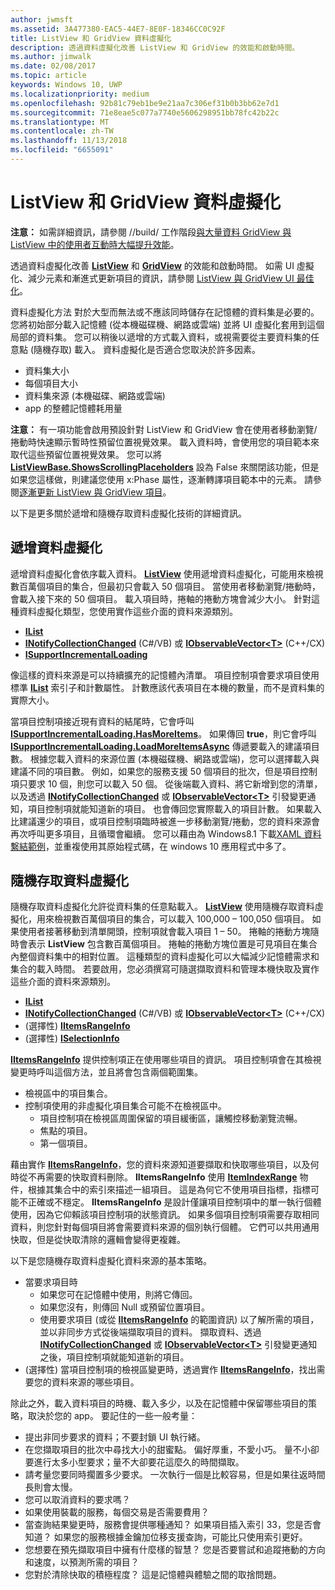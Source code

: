 ```yaml
---
author: jwmsft
ms.assetid: 3A477380-EAC5-44E7-8E0F-18346CC0C92F
title: ListView 和 GridView 資料虛擬化
description: 透過資料虛擬化改善 ListView 和 GridView 的效能和啟動時間。
ms.author: jimwalk
ms.date: 02/08/2017
ms.topic: article
keywords: Windows 10, UWP
ms.localizationpriority: medium
ms.openlocfilehash: 92b81c79eb1be9e21aa7c306ef31b0b3bb62e7d1
ms.sourcegitcommit: 71e8eae5c077a7740e5606298951bb78fc42b22c
ms.translationtype: MT
ms.contentlocale: zh-TW
ms.lasthandoff: 11/13/2018
ms.locfileid: "6655091"
---
```

# <a name="listview-and-gridview-data-virtualization"></a>ListView 和 GridView 資料虛擬化


**注意：** 如需詳細資訊，請參閱 //build/ 工作階段[與大量資料 GridView 與 ListView 中的使用者互動時大幅提升效能](https://channel9.msdn.com/Events/Build/2013/3-158)。

透過資料虛擬化改善 [**ListView**](https://msdn.microsoft.com/library/windows/apps/BR242878) 和 [**GridView**](https://msdn.microsoft.com/library/windows/apps/BR242705) 的效能和啟動時間。 如需 UI 虛擬化、減少元素和漸進式更新項目的資訊，請參閱 [ListView 與 GridView UI 最佳化](optimize-gridview-and-listview.md)。

資料虛擬化方法 對於大型而無法或不應該同時儲存在記憶體的資料集是必要的。 您將初始部分載入記憶體 (從本機磁碟機、網路或雲端) 並將 UI 虛擬化套用到這個局部的資料集。 您可以稍後以遞增的方式載入資料，或視需要從主要資料集的任意點 (隨機存取) 載入。 資料虛擬化是否適合您取決於許多因素。

-   資料集大小
-   每個項目大小
-   資料集來源 (本機磁碟、網路或雲端)
-   app 的整體記憶體耗用量

**注意：** 有一項功能會啟用預設針對 ListView 和 GridView 會在使用者移動瀏覽/捲動時快速顯示暫時性預留位置視覺效果。 載入資料時，會使用您的項目範本來取代這些預留位置視覺效果。 您可以將 [**ListViewBase.ShowsScrollingPlaceholders**](https://msdn.microsoft.com/library/windows/apps/windows.ui.xaml.controls.listviewbase.showsscrollingplaceholders) 設為 False 來關閉該功能，但是如果您這樣做，則建議您使用 x:Phase 屬性，逐漸轉譯項目範本中的元素。 請參閱[逐漸更新 ListView 與 GridView 項目](optimize-gridview-and-listview.md#update-items-incrementally)。

以下是更多關於遞增和隨機存取資料虛擬化技術的詳細資訊。

## <a name="incremental-data-virtualization"></a>遞增資料虛擬化

遞增資料虛擬化會依序載入資料。 [**ListView**](https://msdn.microsoft.com/library/windows/apps/BR242878) 使用遞增資料虛擬化，可能用來檢視數百萬個項目的集合，但最初只會載入 50 個項目。 當使用者移動瀏覽/捲動時，會載入接下來的 50 個項目。 載入項目時，捲軸的捲動方塊會減少大小。 針對這種資料虛擬化類型，您使用實作這些介面的資料來源類別。

-   [**IList**](https://msdn.microsoft.com/library/windows/apps/xaml/system.collections.ilist.aspx)
-   [**INotifyCollectionChanged**](https://msdn.microsoft.com/library/windows/apps/xaml/system.collections.specialized.inotifycollectionchanged.aspx) (C#/VB) 或 [**IObservableVector&lt;T&gt;**](https://msdn.microsoft.com/library/windows/apps/BR226052) (C++/CX)
-   [**ISupportIncrementalLoading**](https://msdn.microsoft.com/library/windows/apps/Hh701916)

像這樣的資料來源是可以持續擴充的記憶體內清單。 項目控制項會要求項目使用標準 [**IList**](https://msdn.microsoft.com/library/windows/apps/xaml/system.collections.ilist.aspx) 索引子和計數屬性。 計數應該代表項目在本機的數量，而不是資料集的實際大小。

當項目控制項接近現有資料的結尾時，它會呼叫 [**ISupportIncrementalLoading.HasMoreItems**](https://msdn.microsoft.com/library/windows/apps/windows.ui.xaml.data.isupportincrementalloading.hasmoreitems)。 如果傳回 **true**，則它會呼叫 [**ISupportIncrementalLoading.LoadMoreItemsAsync**](https://msdn.microsoft.com/library/windows/apps/windows.ui.xaml.data.isupportincrementalloading.loadmoreitemsasync) 傳遞要載入的建議項目數。 根據您載入資料的來源位置 (本機磁碟機、網路或雲端)，您可以選擇載入與建議不同的項目數。 例如，如果您的服務支援 50 個項目的批次，但是項目控制項只要求 10 個，則您可以載入 50 個。 從後端載入資料、將它新增到您的清單，以及透過 [**INotifyCollectionChanged**](https://msdn.microsoft.com/library/windows/apps/xaml/system.collections.specialized.inotifycollectionchanged.aspx) 或 [**IObservableVector&lt;T&gt;**](https://msdn.microsoft.com/library/windows/apps/BR226052) 引發變更通知，項目控制項就能知道新的項目。 也會傳回您實際載入的項目計數。 如果載入比建議還少的項目，或項目控制項臨時被進一步移動瀏覽/捲動，您的資料來源會再次呼叫更多項目，且循環會繼續。 您可以藉由為 Windows8.1 下載[XAML 資料繫結範例](https://code.msdn.microsoft.com/windowsapps/Data-Binding-7b1d67b5)，並重複使用其原始程式碼，在 windows 10 應用程式中多了。

## <a name="random-access-data-virtualization"></a>隨機存取資料虛擬化

隨機存取資料虛擬化允許從資料集的任意點載入。 [**ListView**](https://msdn.microsoft.com/library/windows/apps/BR242878) 使用隨機存取資料虛擬化，用來檢視數百萬個項目的集合，可以載入 100,000 – 100,050 個項目。 如果使用者接著移動到清單開頭，控制項就會載入項目 1 – 50。 捲軸的捲動方塊隨時會表示 **ListView** 包含數百萬個項目。 捲軸的捲動方塊位置是可見項目在集合內整個資料集中的相對位置。 這種類型的資料虛擬化可以大幅減少記憶體需求和集合的載入時間。 若要啟用，您必須撰寫可隨選擷取資料和管理本機快取及實作這些介面的資料來源類別。

-   [**IList**](https://msdn.microsoft.com/library/windows/apps/xaml/system.collections.ilist.aspx)
-   [**INotifyCollectionChanged**](https://msdn.microsoft.com/library/windows/apps/xaml/system.collections.specialized.inotifycollectionchanged.aspx) (C#/VB) 或 [**IObservableVector&lt;T&gt;**](https://msdn.microsoft.com/library/windows/apps/BR226052) (C++/CX)
-   (選擇性) [**IItemsRangeInfo**](https://msdn.microsoft.com/library/windows/apps/Dn877070)
-   (選擇性) [**ISelectionInfo**](https://msdn.microsoft.com/library/windows/apps/Dn877074)

[**IItemsRangeInfo**](https://msdn.microsoft.com/library/windows/apps/Dn877070) 提供控制項正在使用哪些項目的資訊。 項目控制項會在其檢視變更時呼叫這個方法，並且將會包含兩個範圍集。

-   檢視區中的項目集合。
-   控制項使用的非虛擬化項目集合可能不在檢視區中。
    -   項目控制項在檢視區周圍保留的項目緩衝區，讓觸控移動瀏覽流暢。
    -   焦點的項目。
    -   第一個項目。

藉由實作 [**IItemsRangeInfo**](https://msdn.microsoft.com/library/windows/apps/Dn877070)，您的資料來源知道要擷取和快取哪些項目，以及何時從不再需要的快取資料刪除。 **IItemsRangeInfo** 使用 [**ItemIndexRange**](https://msdn.microsoft.com/library/windows/apps/Dn877081) 物件，根據其集合中的索引來描述一組項目。 這是為何它不使用項目指標，指標可能不正確或不穩定。 **IItemsRangeInfo** 是設計僅讓項目控制項中的單一執行個體使用，因為它仰賴該項目控制項的狀態資訊。 如果多個項目控制項需要存取相同資料，則您針對每個項目將會需要資料來源的個別執行個體。 它們可以共用通用快取，但是從快取清除的邏輯會變得更複雜。

以下是您隨機存取資料虛擬化資料來源的基本策略。

-   當要求項目時
    -   如果您可在記憶體中使用，則將它傳回。
    -   如果您沒有，則傳回 Null 或預留位置項目。
    -   使用要求項目 (或從 [**IItemsRangeInfo**](https://msdn.microsoft.com/library/windows/apps/Dn877070) 的範圍資訊) 以了解所需的項目，並以非同步方式從後端擷取項目的資料。 擷取資料、透過 [**INotifyCollectionChanged**](https://msdn.microsoft.com/library/windows/apps/xaml/system.collections.specialized.inotifycollectionchanged.aspx) 或 [**IObservableVector&lt;T&gt;**](https://msdn.microsoft.com/library/windows/apps/BR226052) 引發變更通知之後，項目控制項就能知道新的項目。
-   (選擇性) 當項目控制項的檢視區變更時，透過實作 [**IItemsRangeInfo**](https://msdn.microsoft.com/library/windows/apps/Dn877070)，找出需要您的資料來源的哪些項目。

除此之外，載入資料項目的時機、載入多少，以及在記憶體中保留哪些項目的策略，取決於您的 app。 要記住的一些一般考量：

-   提出非同步要求的資料；不要封鎖 UI 執行緒。
-   在您擷取項目的批次中尋找大小的甜蜜點。 偏好厚重，不愛小巧。 量不小卻要進行太多小型要求；量不大卻要花這麼久的時間擷取。
-   請考量您要同時擱置多少要求。 一次執行一個是比較容易，但是如果往返時間長則會太慢。
-   您可以取消資料的要求嗎？
-   如果使用裝載的服務，每個交易是否需要費用？
-   當查詢結果變更時，服務會提供哪種通知？ 如果項目插入索引 33，您是否會知道？ 如果您的服務根據金鑰加位移支援查詢，可能比只使用索引更好。
-   您想要在預先擷取項目中擁有什麼樣的智慧？ 您是否要嘗試和追蹤捲動的方向和速度，以預測所需的項目？
-   您對於清除快取的積極程度？ 這是記憶體與體驗之間的取捨問題。




